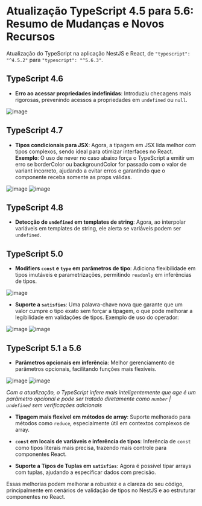 # Atualização TypeScript 4.5 para 5.6: Resumo de Mudanças e Novos Recursos

  

Atualização do TypeScript na aplicação NestJS e React, de `"typescript": "^4.5.2"` para `"typescript": "^5.6.3"`.

  

## TypeScript 4.6

  

-  **Erro ao acessar propriedades indefinidas**: Introduziu checagens mais rigorosas, prevenindo acessos a propriedades em `undefined` ou `null`.

![image](https://github.com/user-attachments/assets/6db3c7cd-9c36-4a0b-8b40-ca7456c2fed3)


## TypeScript 4.7

  

-  **Tipos condicionais para JSX**: Agora, a tipagem em JSX lida melhor com tipos complexos, sendo ideal para otimizar interfaces no React. **Exemplo**: O uso de never no caso abaixo força o TypeScript a emitir um erro se borderColor ou backgroundColor for passado com o valor de variant incorreto, ajudando a evitar erros e garantindo que o componente receba somente as props válidas.









![image](https://github.com/user-attachments/assets/22039e13-b2ab-419c-ba2e-4d0b228e21d4)
![image](https://github.com/user-attachments/assets/4c90fd49-ae9c-47c6-aa97-5c99d5fb1f76)



  

## TypeScript 4.8

  

-  **Detecção de `undefined` em templates de string**: Agora, ao interpolar variáveis em templates de string, ele alerta se variáveis podem ser `undefined`.

  

## TypeScript 5.0

  

-  **Modifiers `const` e `type` em parâmetros de tipo**: Adiciona flexibilidade em tipos imutáveis e parametrizações, permitindo `readonly` em inferências de tipos.
  
![image](https://github.com/user-attachments/assets/b975a935-966a-422c-83b0-d85ce637ed72)


-  **Suporte a `satisfies`**: Uma palavra-chave nova que garante que um valor cumpre o tipo exato sem forçar a tipagem, o que pode melhorar a legibilidade em validações de tipos. Exemplo de uso do operador:

![image](https://github.com/user-attachments/assets/6dd0c3a6-2242-401b-b70f-89fd5d679539)
![image](https://github.com/user-attachments/assets/3bac10c5-e84e-49e2-9c8c-d2e18782598a)

  

## TypeScript 5.1 a 5.6

  

-  **Parâmetros opcionais em inferência**: Melhor gerenciamento de parâmetros opcionais, facilitando funções mais flexíveis.

![image](https://github.com/user-attachments/assets/057ba27f-ba9d-427e-bea4-8afd31063f8b)
![image](https://github.com/user-attachments/assets/1390943d-9a34-4f73-8cec-b266607a6d4c)

*Com a atualização, o TypeScript infere mais inteligentemente que age é um parâmetro opcional e pode ser tratado diretamente como `number` | `undefined` sem verificações adicionais*



-  **Tipagem mais flexível em métodos de array**: Suporte melhorado para métodos como `reduce`, especialmente útil em contextos complexos de array.

-  **`const` em locais de variáveis e inferência de tipos**: Inferência de `const` como tipos literais mais precisa, trazendo mais controle para componentes React.

-  **Suporte a Tipos de Tuplas em `satisfies`**: Agora é possível tipar arrays com tuplas, ajudando a especificar dados com precisão.

  

Essas melhorias podem melhorar a robustez e a clareza do seu código, principalmente em cenários de validação de tipos no NestJS e ao estruturar componentes no React.
